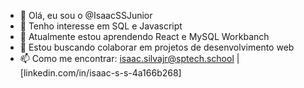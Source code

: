 - 👋 Olá, eu sou o @IsaacSSJunior
- 👀 Tenho interesse em SQL e Javascript
- 🌱 Atualmente estou aprendendo React e MySQL Workbanch 
- 💞️ Estou buscando colaborar em projetos de desenvolvimento web
- 📫 Como me encontrar: isaac.silvajr@sptech.school | [linkedin.com/in/isaac-s-s-4a166b268]

<!---
IsaacSSJunior/IsaacSSJunior is a ✨ special ✨ repository because its `README.md` (this file) appears on your GitHub profile.
You can click the Preview link to take a look at your changes.
--->
